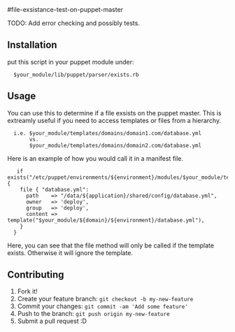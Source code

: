 <snippet>
  <content>
#file-exsistance-test-on-puppet-master

  TODO: Add error checking and possibly tests.

## Installation

  put this script in your puppet module under:
```
  $your_module/lib/puppet/parser/exists.rb
```
## Usage

  You can use this to determine if a file exsists on the puppet master.
  This is extreamly useful if you need to access templates or files from a hierarchy.

```
  i.e. $your_module/templates/domains/domain1.com/database.yml
       vs.
       $your_module/templates/domains/domain2.com/database.yml
```

  Here is an example of how you would call it in a manifest file.

```
   if exists("/etc/puppet/environments/${environment}/modules/$your_module/templates/${domain}/${environment}/database.yml"){
    file { "database.yml":
      path    => "/data/${application}/shared/config/database.yml",
      owner   => 'deploy',
      group   => 'deploy',
      content => template("$your_module/${domain}/${environment}/database.yml"),
    }
  }
``` 
 Here, you can see that the file method will only be called if the template exists. Otherwise it will ignore the template.




## Contributing

  1. Fork it!
  2. Create your feature branch: `git checkout -b my-new-feature`
  3. Commit your changes: `git commit -am 'Add some feature'`
  4. Push to the branch: `git push origin my-new-feature`
  5. Submit a pull request :D
